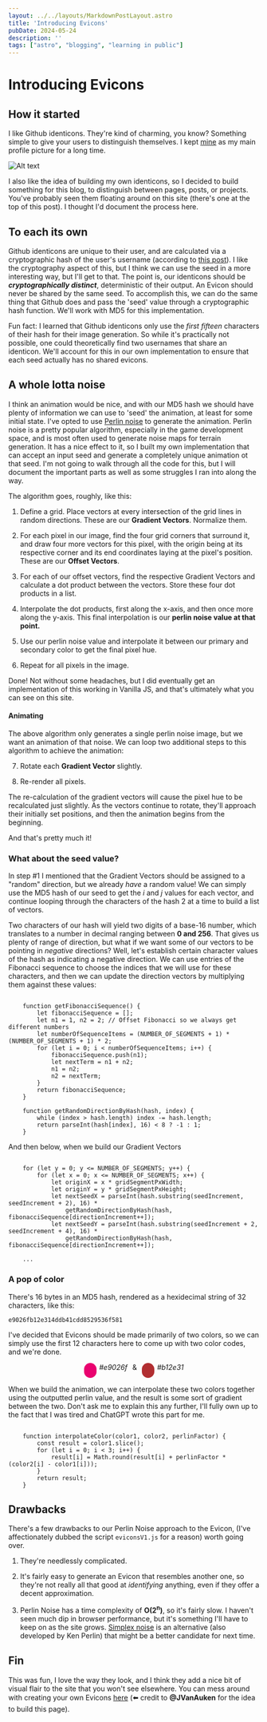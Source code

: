 ```yaml
---
layout: ../../layouts/MarkdownPostLayout.astro
title: 'Introducing Evicons'
pubDate: 2024-05-24
description: ''
tags: ["astro", "blogging", "learning in public"]
---
```

# Introducing Evicons

## How it started
I like Github identicons. They're kind of charming, you know? Something simple to give your users to distinguish themselves. I kept [mine](https://github.com/identicons/evklein.png) as my main profile picture for a long time.

![Alt text](image-3.png)

I also like the idea of building my own identicons, so I decided to build something for this blog, to distinguish between pages, posts, or projects. You've probably seen them floating around on this site (there's one at the top of this post). I thought I'd document the process here.

## To each its own

Github identicons are unique to their user, and are calculated via a cryptographic hash of the user's username (according to [this post](https://github.blog/2013-08-14-identicons/)). I like the cryptography aspect of this, but I think we can use the seed in a more interesting way, but I'll get to that. The point is, our identicons should be ***cryptographically distinct***, deterministic of their output. An Evicon should never be shared by the same seed. To accomplish this, we can do the same thing that Github does and pass the 'seed' value through a cryptographic hash function. We'll work with MD5 for this implementation.

Fun fact: I learned that Github identicons only use the _first fifteen_ characters of their hash for their image generation. So while it's practically not possible, one could theoretically find two usernames that share an identicon. We'll account for this in our own implementation to ensure that each seed actually has no shared evicons.


## A whole lotta noise

I think an animation would be nice, and with our MD5 hash we should have plenty of information we can use to 'seed' the animation, at least for some initial state. I've opted to use <a href="https://wikipedia.org/perlin_noise">Perlin noise</a> to generate the animation. Perlin noise is a pretty popular algorithm, especially in the game development space, and is most often used to generate noise maps for terrain generation. It has a nice effect to it, so I built my own implementation that can accept an input seed and generate a completely unique animation ot that seed. I'm not going to walk through all the code for this, but I will document the important parts as well as some struggles I ran into along the way.

The algorithm goes, roughly, like this:

1. Define a grid. Place vectors at every intersection of the grid lines in random directions. These are our **Gradient Vectors**. Normalize them.

2. For each pixel in our image, find the four grid corners that surround it, and draw four more vectors for this pixel, with the origin being at its respective corner and its end coordinates laying at the pixel's position. These are our **Offset Vectors**.

3. For each of our offset vectors, find the respective Gradient Vectors and calculate a dot product between the vectors. Store these four dot products in a list.

4. Interpolate the dot products, first along the x-axis, and then once more along the y-axis. This final interpolation is our **perlin noise value at that point.**

5. Use our perlin noise value and interpolate it between our primary and secondary color to get the final pixel hue.

6. Repeat for all pixels in the image.

Done! Not without some headaches, but I did eventually get an implementation of this working in Vanilla JS, and that's ultimately what you can see on this site.

#### Animating

The above algorithm only generates a single perlin noise image, but we want an animation of that noise. We can loop two additional steps to this algorithm to achieve the animation:

7. Rotate each **Gradient Vector** slightly.

8. Re-render all pixels.

The re-calculation of the gradient vectors will cause the pixel hue to be recalculated just slightly. As the vectors continue to rotate, they'll approach their initially set positions, and then the animation begins from the beginning.

And that's pretty much it!

### What about the seed value?

In step #1 I mentioned that the Gradient Vectors should be assigned to a "random" direction, but we already _have_ a random value! We can simply use the MD5 hash of our seed to get the _i_ and _j_ values for each vector, and continue looping through the characters of the hash 2 at a time to build a list of vectors.

Two characters of our hash will yield two digits of a base-16 number, which translates to a number in decimal ranging between **0 and 256**. That gives us plenty of range of direction, but what if we want some of our vectors to be pointing in _negative_ directions? Well, let's establish certain character values of the hash as indicating a negative direction. We can use entries of the Fibonacci sequence to choose the indices that we will use for these characters, and then we can update the direction vectors by multiplying them against these values:

```

    function getFibonacciSequence() {
        let fibonacciSequence = [];
        let n1 = 1, n2 = 2; // Offset Fibonacci so we always get different numbers
        let numberOfSequenceItems = (NUMBER_OF_SEGMENTS + 1) * (NUMBER_OF_SEGMENTS + 1) * 2;
        for (let i = 0; i < numberOfSequenceItems; i++) {
            fibonacciSequence.push(n1);
            let nextTerm = n1 + n2;
            n1 = n2;
            n2 = nextTerm;
        }
        return fibonacciSequence;
    }

    function getRandomDirectionByHash(hash, index) {
        while (index > hash.length) index -= hash.length;
        return parseInt(hash[index], 16) < 8 ? -1 : 1;
    }

```

And then below, when we build our Gradient Vectors

```

    for (let y = 0; y <= NUMBER_OF_SEGMENTS; y++) {
        for (let x = 0; x <= NUMBER_OF_SEGMENTS; x++) {
            let originX = x * gridSegmentPxWidth;
            let originY = y * gridSegmentPxHeight;
            let nextSeedX = parseInt(hash.substring(seedIncrement, seedIncrement + 2), 16) *
                getRandomDirectionByHash(hash, fibonacciSequence[directionIncrement++]);
            let nextSeedY = parseInt(hash.substring(seedIncrement + 2, seedIncrement + 4), 16) *
                getRandomDirectionByHash(hash, fibonacciSequence[directionIncrement++]);

    ...

```

### A pop of color

There's 16 bytes in an MD5 hash, rendered as a hexidecimal string of 32 characters, like this:

`e9026fb12e314ddb41cdd8529536f581`

I've decided that Evicons should be made primarily of two colors, so we can simply use the first 12 characters here to come up with two color codes, and we're done.

<div style="width: 200px; display: flex; text-align: center; margin: auto;">
    <span style="border-radius: 30px; display: block; width: 45px; height: 30px; background-color: #e9026f; margin-right: 5px;"></span>
    <i style="margin-right: 10px;">#e9026f</i>
    <span style="margin-right: 10px">&</span>
    <span style="margin-right: 5px; border-radius: 30px; display: block; width: 45px; height: 30px; background-color: #b12e31"></span>
    <i>#b12e31</i>
</div>

When we build the animation, we can interpolate these two colors together using the outputted perlin value, and the result is some sort of gradient between the two. Don't ask me to explain this any further, I'll fully own up to the fact that I was tired and ChatGPT wrote this part for me.

```

    function interpolateColor(color1, color2, perlinFactor) {
        const result = color1.slice();
        for (let i = 0; i < 3; i++) {
            result[i] = Math.round(result[i] + perlinFactor * (color2[i] - color1[i]));
        }
        return result;
    }

```

## Drawbacks

There's a few drawbacks to our Perlin Noise approach to the Evicon, (I've affectionately dubbed the script `eviconsV1.js` for a reason) worth going over.

1. They're needlessly complicated.

2. It's fairly easy to generate an Evicon that resembles another one, so they're not really all that good at _identifying_ anything, even if they offer a decent approximation.

2. Perlin Noise has a time complexity of **O(2<sup>n</sup>)**, so it's fairly slow. I haven't seen much dip in browser performance, but it's something I'll have to keep on as the site grows. <a href="">Simplex noise</a> is an alternative (also developed by Ken Perlin) that might be a better candidate for next time.


## Fin

This was fun, I love the way they look, and I think they add a nice bit of visual flair to the site that you won't see elsewhere. You can mess around with creating your own Evicons [here](/evicons) (⬅️ credit to <b>@JVanAuken</b> for the idea to build this page).